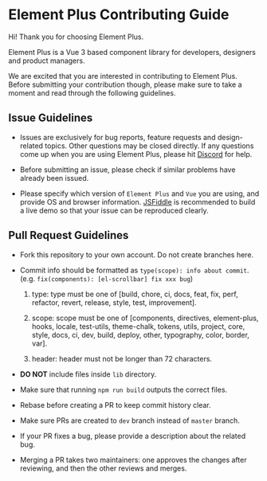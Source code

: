 # Element Plus Contributing Guide

Hi! Thank you for choosing Element Plus.

Element Plus is a Vue 3 based component library for developers, designers and product managers.

We are excited that you are interested in contributing to Element Plus. Before submitting your contribution though, please make sure to take a moment and read through the following guidelines.

## Issue Guidelines

- Issues are exclusively for bug reports, feature requests and design-related topics. Other questions may be closed directly. If any questions come up when you are using Element Plus, please hit [Discord](https://discord.link/ElementPlus) for help.

- Before submitting an issue, please check if similar problems have already been issued.

- Please specify which version of `Element Plus` and `Vue` you are using, and provide OS and browser information. [JSFiddle](https://jsfiddle.net/) is recommended to build a live demo so that your issue can be reproduced clearly.

## Pull Request Guidelines

- Fork this repository to your own account. Do not create branches here.

- Commit info should be formatted as `type(scope): info about commit`. (e.g. `fix(components): [el-scrollbar] fix xxx bug`)

  1. type: type must be one of [build, chore, ci, docs, feat, fix, perf, refactor, revert, release, style, test, improvement].

  2. scope: scope must be one of [components, directives, element-plus, hooks, locale, test-utils, theme-chalk, tokens, utils, project, core, style, docs, ci, dev, build, deploy, other, typography, color, border, var].

  3. header: header must not be longer than 72 characters.

- **DO NOT** include files inside `lib` directory.

- Make sure that running `npm run build` outputs the correct files.

- Rebase before creating a PR to keep commit history clear.

- Make sure PRs are created to `dev` branch instead of `master` branch.

- If your PR fixes a bug, please provide a description about the related bug.

- Merging a PR takes two maintainers: one approves the changes after reviewing, and then the other reviews and merges.

